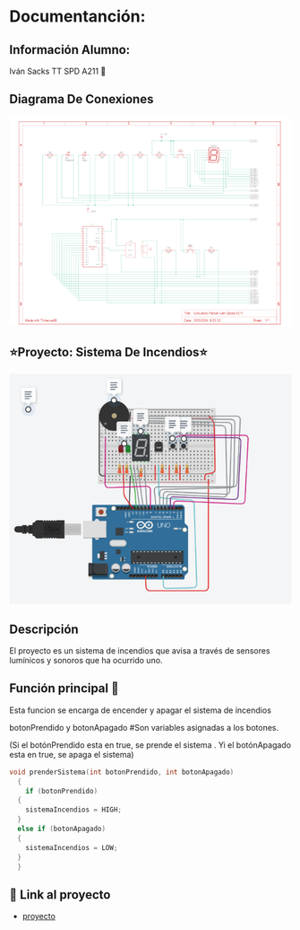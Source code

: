 # Documentanción:
## Información Alumno:
Iván Sacks TT SPD A211 :pray:

## Diagrama De Conexiones
![Tinkercad](./img/diagrama.png)


## :star:Proyecto: Sistema De Incendios:star:
![Tinkercad](./img/sistemaIncendios.png)


## Descripción
El proyecto es un sistema de incendios que avisa a través de sensores lumínicos y sonoros que ha ocurrido uno.

## Función principal :raised_hands:
Esta funcion se encarga de encender y apagar el sistema de incendios

botonPrendido y  botonApagado #Son variables asignadas a los botones.

(Si el botónPrendido esta en true, se prende el sistema . Yi el botónApagado esta en true, se apaga el sistema) 

~~~ C++ :collision:
void prenderSistema(int botonPrendido, int botonApagado)
  {
    if (botonPrendido)
  {
    sistemaIncendios = HIGH;
  }
  else if (botonApagado)
  {         
    sistemaIncendios = LOW;   
  }
  }
~~~

## :muscle: Link al proyecto
- [proyecto](https://www.tinkercad.com/things/kaS3G6QeOcw-simulacro-parcial-ivan-sacks-a211/editel?sharecode=Df2IqMLfKf2Ypm6Jcaq48aBOQSW4cYphO8chJzJHWeQ)







